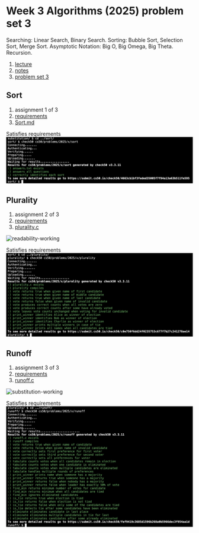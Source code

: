 # Week 3 Algorithms (2025) problem set 3

Searching: Linear Search, Binary Search. Sorting: Bubble Sort, Selection Sort, Merge Sort. Asymptotic Notation: Big O, Big Omega, Big Theta. Recursion.

1. [lecture](https://cs50.harvard.edu/x/2025/weeks/3/)
2. [notes](https://cs50.harvard.edu/x/2025/notes/3/)
3. [problem set 3](https://cs50.harvard.edu/x/2025/psets/3/)

## Sort

1. assignment 1 of 3
2. [requirements](https://cs50.harvard.edu/x/2025/psets/3/sort/)
3. [Sort.md](Sort.md)

Satisfies requirements
![Satisfies requirements](./sort-submission.jpg)

## Plurality

1. assignment 2 of 3
2. [requirements](https://cs50.harvard.edu/x/2025/psets/3/plurality/)
3. [plurality.c](./plurality.c)

![readability-working](readability-working.jpg)

Satisfies requirements
![Satisfies requirements](./plurality-submission.jpg)

## Runoff

1. assignment 3 of 3
2. [requirements](https://cs50.harvard.edu/x/2025/psets/3/runoff/)
3. [runoff.c](./runoff.c)

![substitution-working](substitution-working.jpg)

Satisfies requirements
![Satisfies requirements](./runoff-submission.jpg)
